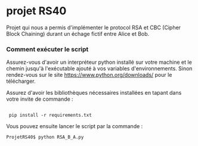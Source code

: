# projet RS40

Projet qui nous a permis d'implémenter le protocol RSA et CBC (Cipher Block Chaining) durant un échage fictif entre Alice et Bob.

### Comment exécuter le script

Assurez-vous d'avoir un interpréteur python installé sur votre machine et le chemin jusqu'à l'exécutable ajouté à vos variables d'environnements.
Sinon rendez-vous sur le site https://www.python.org/downloads/ pour le télécharger.

Assurez d'avoir les bibliothèques nécessaires installées en tapant dans votre invite de commande :

```

 pip install -r requirements.txt
```

Vous pouvez ensuite lancer le script par la commande :

```
ProjetRS40$ python RSA_B_A.py
```
